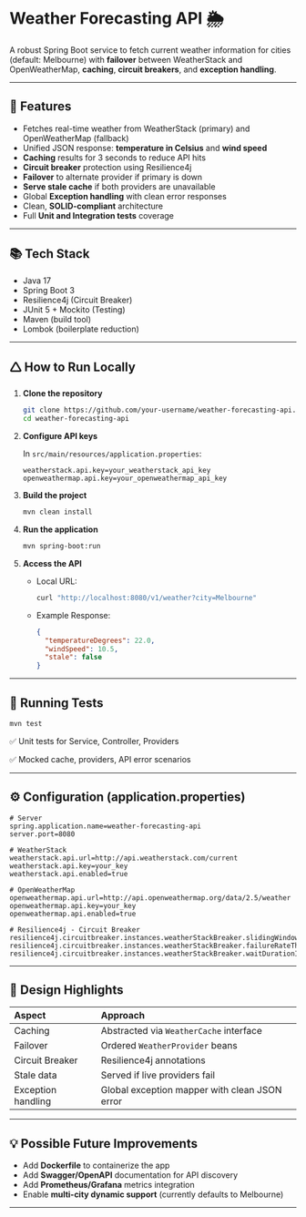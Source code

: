 # Weather Forecasting API 🌦️

A robust Spring Boot service to fetch current weather information for cities (default: Melbourne) with **failover** between WeatherStack and OpenWeatherMap, **caching**, **circuit breakers**, and **exception handling**.

---

## 🚀 Features

- Fetches real-time weather from WeatherStack (primary) and OpenWeatherMap (fallback)
- Unified JSON response: **temperature in Celsius** and **wind speed**
- **Caching** results for 3 seconds to reduce API hits
- **Circuit breaker** protection using Resilience4j
- **Failover** to alternate provider if primary is down
- **Serve stale cache** if both providers are unavailable
- Global **Exception handling** with clean error responses
- Clean, **SOLID-compliant** architecture
- Full **Unit and Integration tests** coverage

---

## 📚 Tech Stack

- Java 17
- Spring Boot 3
- Resilience4j (Circuit Breaker)
- JUnit 5 + Mockito (Testing)
- Maven (build tool)
- Lombok (boilerplate reduction)

---

## 🛆 How to Run Locally

1. **Clone the repository**
   ```bash
   git clone https://github.com/your-username/weather-forecasting-api.git
   cd weather-forecasting-api
   ```

2. **Configure API keys**

   In `src/main/resources/application.properties`:
   ```
   weatherstack.api.key=your_weatherstack_api_key
   openweathermap.api.key=your_openweathermap_api_key
   ```

3. **Build the project**
   ```bash
   mvn clean install
   ```

4. **Run the application**
   ```bash
   mvn spring-boot:run
   ```

5. **Access the API**

    - Local URL:
      ```bash
      curl "http://localhost:8080/v1/weather?city=Melbourne"
      ```
    - Example Response:
      ```json
      {
        "temperatureDegrees": 22.0,
        "windSpeed": 10.5,
        "stale": false
      }
      ```

---

## 🧪 Running Tests

```bash
mvn test
```

✅ Unit tests for Service, Controller, Providers

✅ Mocked cache, providers, API error scenarios

---

## ⚙️ Configuration (application.properties)

```properties
# Server
spring.application.name=weather-forecasting-api
server.port=8080

# WeatherStack
weatherstack.api.url=http://api.weatherstack.com/current
weatherstack.api.key=your_key
weatherstack.api.enabled=true

# OpenWeatherMap
openweathermap.api.url=http://api.openweathermap.org/data/2.5/weather
openweathermap.api.key=your_key
openweathermap.api.enabled=true

# Resilience4j - Circuit Breaker
resilience4j.circuitbreaker.instances.weatherStackBreaker.slidingWindowSize=5
resilience4j.circuitbreaker.instances.weatherStackBreaker.failureRateThreshold=50
resilience4j.circuitbreaker.instances.weatherStackBreaker.waitDurationInOpenState=30s
```

---

## 🌟 Design Highlights

| Aspect | Approach |
|:-------|:---------|
| Caching | Abstracted via `WeatherCache` interface |
| Failover | Ordered `WeatherProvider` beans |
| Circuit Breaker | Resilience4j annotations |
| Stale data | Served if live providers fail |
| Exception handling | Global exception mapper with clean JSON error |

---

## 💡 Possible Future Improvements

- Add **Dockerfile** to containerize the app
- Add **Swagger/OpenAPI** documentation for API discovery
- Add **Prometheus/Grafana** metrics integration
- Enable **multi-city dynamic support** (currently defaults to Melbourne)

---

